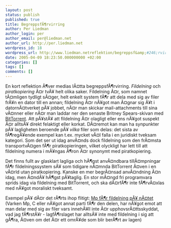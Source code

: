 ```yaml
---
layout: post
status: publish
published: true
title: BegreppsfÃ¶rvirring
author: Per Liedman
author_login: per
author_email: per@liedman.net
author_url: http://per.liedman.net
wordpress_id: 18
wordpress_url: http://www.liedman.netreflektion/begreppsf&amp;#246;rvirring/
date: 2005-04-09 18:23:50.000000000 +02:00
categories: []
tags: []
comments: []
---
```

En kort reflektion Ã¶ver medias lÃ¤tta begreppsfÃ¶rvirring. <i>Fildelning</i> och <i>piratkopiering</i> Ã¤r tvÃ¥ helt olika saker. Fildelning Ã¤r, som namnet tÃ¤mligen tydligt sÃ¤ger, helt enkelt system fÃ¶r att dela med sig av filer frÃ¥n en dator till en annan; fildelning Ã¤r nÃ¥got man Ã¤gnar sig Ã¥t i datornÃ¤tverket pÃ¥ jobbet, nÃ¤r man skickar mail-attachments till sina vÃ¤nner eller nÃ¤r man laddar ner den senaste Britney Spears-skivan med <a href="http://www.bittorrent.com/">BitTorrent</a>. Att pÃ¥stÃ¥ att fildelning Ã¤r olagligt eller ens nÃ¥got suspekt Ã¤r alltsÃ¥ direkt felaktigt eller korkat. DÃ¤remot kan man ha synpunkter pÃ¥ lagligheten beroende pÃ¥ <i>vilka</i> filer som delas: det sista av fÃ¶regÃ¥ende exempel kan t.ex. mycket vÃ¤l falla i en juridiskt tveksam kategori. Som det ser ut idag anvÃ¤nds dock fildelning som den frÃ¤msta transportvÃ¤gen fÃ¶r piratkopieringen, vilket olyckligt har lett till att fildelning numera i mÃ¥ngas Ã¶ron Ã¤r synonymt med piratkopiering.

Det finns fullt av glasklart lagliga och hÃ¶gst anvÃ¤ndbara tillÃ¤mpningar fÃ¶r fildelningssystem sÃ¥ som tidigare nÃ¤mnda BitTorrent Ã¤ven i en vÃ¤rld utan piratkopiering. Kanske en mer begrÃ¤nsad anvÃ¤ndning Ã¤n idag, men Ã¤ndÃ¥ hÃ¶gst pÃ¥taglig. En stor mÃ¤ngd fri programvara sprids idag via fildelning med BitTorrent, och ska dÃ¤rfÃ¶r inte fÃ¶rvÃ¤xlas med nÃ¥got moraliskt tveksamt.

Exempel pÃ¥ dÃ¤r det rÃ¶rts ihop flitigt:
<a href="http://www.dn.se/DNet/jsp/polopoly.jsp?d=1042&a=395332">Mp fÃ¶r fildelning pÃ¥ nÃ¤tet</a> (Varken Mp, C eller nÃ¥got annat parti fÃ¶r den delen, har nÃ¥got emot att man delar med sig av filer vars innehÃ¥ll inte Ã¤r upphovsrÃ¤ttsskyddat, vad jag fÃ¶rstÃ¥r - lagfÃ¶rslaget har alltsÃ¥ inte med fildelning i sig att gÃ¶ra, Ã¤ven om det Ã¤r ett omrÃ¥de som blir berÃ¶rt av lagen)
